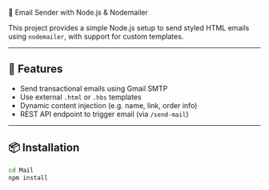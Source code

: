 📧 Email Sender with Node.js & Nodemailer

This project provides a simple Node.js setup to send styled HTML emails using `nodemailer`, with support for custom templates.

---

## 🚀 Features

- Send transactional emails using Gmail SMTP
- Use external `.html` or `.hbs` templates
- Dynamic content injection (e.g. name, link, order info)
- REST API endpoint to trigger email (via `/send-mail`)

---

## 📦 Installation

```bash
cd Mail
npm install
